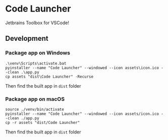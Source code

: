 # Code Launcher
Jetbrains Toolbox for VSCode!

## Development

### Package app on Windows
```
.\venv\Scripts\activate.bat
pyinstaller --name "Code Launcher" --windowed --icon assets\icon.ico --clean .\app.py
cp assets "dist\Code Launcher" -Recurse
```

Then find the built app in `dist` folder

### Package app on macOS
```
source ./venv/bin/activate
pyinstaller --name "Code Launcher" --windowed --icon assets/icon.ico --clean ./app.py
cp -r assets "dist/Code Launcher"
```

Then find the built app in `dist` folder